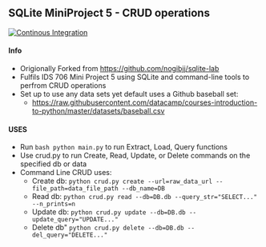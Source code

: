## SQLite MiniProject 5 - CRUD operations
[![Continous Integration](https://github.com/mkeohane01/sqlite-lab-mbk/actions/workflows/cicd.yml/badge.svg)](https://github.com/mkeohane01/sqlite-lab-mbk/actions/workflows/cicd.yml)

#### Info
* Origionally Forked from https://github.com/nogibjj/sqlite-lab
* Fulfils IDS 706 Mini Project 5 using SQLite and command-line tools to perfrom CRUD operations
* Set up to use any data sets yet default uses a Github baseball set:
    * https://raw.githubusercontent.com/datacamp/courses-introduction-to-python/master/datasets/baseball.csv

#### USES

* Run ```bash python main.py``` to run Extract, Load, Query functions 
* Use crud.py to run Create, Read, Update, or Delete commands on the specified db or data
* Command Line CRUD uses:
    * Create db: ```python crud.py create --url=raw_data_url --file_path=data_file_path --db_name=DB```
    * Read db:  ```python crud.py read --db=DB.db --query_str="SELECT..." --n_prints=n```
    * Update db: ```python crud.py update --db=DB.db --update_query="UPDATE..."```
    * Delete db"  ```python crud.py delete --db=DB.db --del_query="DELETE..."```



